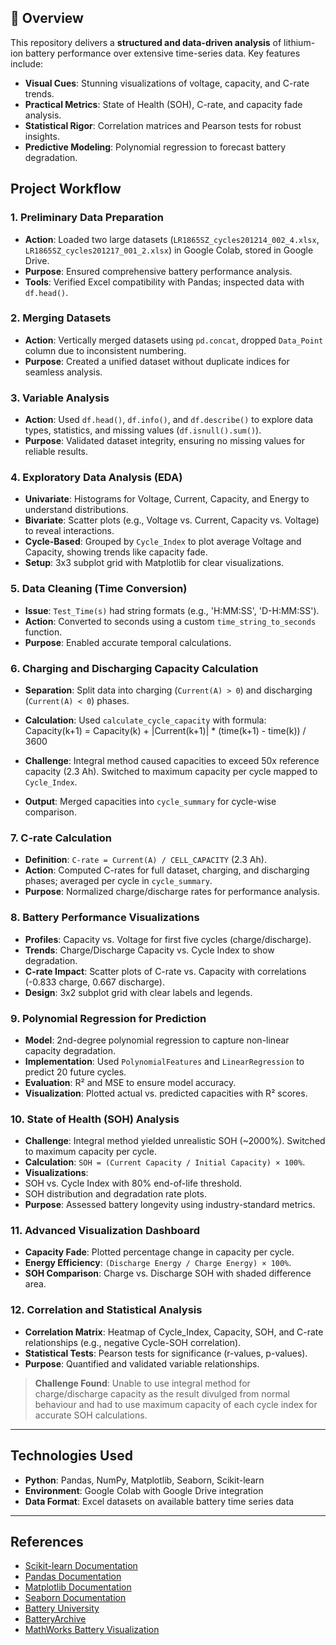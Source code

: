 ## 📖 Overview

This repository delivers a **structured and data-driven analysis** of lithium-ion battery performance over extensive time-series data. Key features include:

- **Visual Cues**: Stunning visualizations of voltage, capacity, and C-rate trends.
- **Practical Metrics**: State of Health (SOH), C-rate, and capacity fade analysis.
- **Statistical Rigor**: Correlation matrices and Pearson tests for robust insights.
- **Predictive Modeling**: Polynomial regression to forecast battery degradation.


## Project Workflow

### 1. Preliminary Data Preparation 
- **Action**: Loaded two large datasets (`LR1865SZ_cycles201214_002_4.xlsx`, `LR1865SZ_cycles201217_001_2.xlsx`) in Google Colab, stored in Google Drive.
- **Purpose**: Ensured comprehensive battery performance analysis.
- **Tools**: Verified Excel compatibility with Pandas; inspected data with `df.head()`.

### 2. Merging Datasets 
- **Action**: Vertically merged datasets using `pd.concat`, dropped `Data_Point` column due to inconsistent numbering.
- **Purpose**: Created a unified dataset without duplicate indices for seamless analysis.

### 3. Variable Analysis 
- **Action**: Used `df.head()`, `df.info()`, and `df.describe()` to explore data types, statistics, and missing values (`df.isnull().sum()`).
- **Purpose**: Validated dataset integrity, ensuring no missing values for reliable results.

### 4. Exploratory Data Analysis (EDA) 
- **Univariate**: Histograms for Voltage, Current, Capacity, and Energy to understand distributions.
- **Bivariate**: Scatter plots (e.g., Voltage vs. Current, Capacity vs. Voltage) to reveal interactions.
- **Cycle-Based**: Grouped by `Cycle_Index` to plot average Voltage and Capacity, showing trends like capacity fade.
- **Setup**: 3x3 subplot grid with Matplotlib for clear visualizations.

### 5. Data Cleaning (Time Conversion) 
- **Issue**: `Test_Time(s)` had string formats (e.g., 'H:MM:SS', 'D-H:MM:SS').
- **Action**: Converted to seconds using a custom `time_string_to_seconds` function.
- **Purpose**: Enabled accurate temporal calculations.

### 6. Charging and Discharging Capacity Calculation 
- **Separation**: Split data into charging (`Current(A) > 0`) and discharging (`Current(A) < 0`) phases.
- **Calculation**: Used `calculate_cycle_capacity` with formula:
Capacity(k+1) = Capacity(k) + |Current(k+1)| * (time(k+1) - time(k)) / 3600

- **Challenge**: Integral method caused capacities to exceed 50x reference capacity (2.3 Ah). Switched to maximum capacity per cycle mapped to `Cycle_Index`.
- **Output**: Merged capacities into `cycle_summary` for cycle-wise comparison.

### 7. C-rate Calculation 
- **Definition**: `C-rate = Current(A) / CELL_CAPACITY` (2.3 Ah).
- **Action**: Computed C-rates for full dataset, charging, and discharging phases; averaged per cycle in `cycle_summary`.
- **Purpose**: Normalized charge/discharge rates for performance analysis.

### 8. Battery Performance Visualizations 
- **Profiles**: Capacity vs. Voltage for first five cycles (charge/discharge).
- **Trends**: Charge/Discharge Capacity vs. Cycle Index to show degradation.
- **C-rate Impact**: Scatter plots of C-rate vs. Capacity with correlations (-0.833 charge, 0.667 discharge).
- **Design**: 3x2 subplot grid with clear labels and legends.

### 9. Polynomial Regression for Prediction 
- **Model**: 2nd-degree polynomial regression to capture non-linear capacity degradation.
- **Implementation**: Used `PolynomialFeatures` and `LinearRegression` to predict 20 future cycles.
- **Evaluation**: R² and MSE to ensure model accuracy.
- **Visualization**: Plotted actual vs. predicted capacities with R² scores.

### 10. State of Health (SOH) Analysis 
- **Challenge**: Integral method yielded unrealistic SOH (~2000%). Switched to maximum capacity per cycle.
- **Calculation**: `SOH = (Current Capacity / Initial Capacity) × 100%`.
- **Visualizations**:
- SOH vs. Cycle Index with 80% end-of-life threshold.
- SOH distribution and degradation rate plots.
- **Purpose**: Assessed battery longevity using industry-standard metrics.

### 11. Advanced Visualization Dashboard 
- **Capacity Fade**: Plotted percentage change in capacity per cycle.
- **Energy Efficiency**: `(Discharge Energy / Charge Energy) × 100%`.
- **SOH Comparison**: Charge vs. Discharge SOH with shaded difference area.

### 12. Correlation and Statistical Analysis 
- **Correlation Matrix**: Heatmap of Cycle_Index, Capacity, SOH, and C-rate relationships (e.g., negative Cycle-SOH correlation).
- **Statistical Tests**: Pearson tests for significance (r-values, p-values).
- **Purpose**: Quantified and validated variable relationships.

                  
> **Challenge Found**: Unable to use integral method for charge/discharge capacity as the result divulged from normal behaviour and had to use maximum capacity of each cycle index for accurate SOH calculations.

---
## Technologies Used
- **Python**: Pandas, NumPy, Matplotlib, Seaborn, Scikit-learn
- **Environment**: Google Colab with Google Drive integration
- **Data Format**: Excel datasets on available battery time series data
---

## References
- [Scikit-learn Documentation](https://scikit-learn.org/stable/)
- [Pandas Documentation](https://pandas.pydata.org/docs/)
- [Matplotlib Documentation](https://matplotlib.org/stable/)
- [Seaborn Documentation](https://seaborn.pydata.org/)
- [Battery University](https://batteryuniversity.com/)
- [BatteryArchive](https://www.batteryarchive.org/)
- [MathWorks Battery Visualization](https://www.mathworks.com/help/simscape-battery/ug/visualize-battery-simulation-output-data.html)